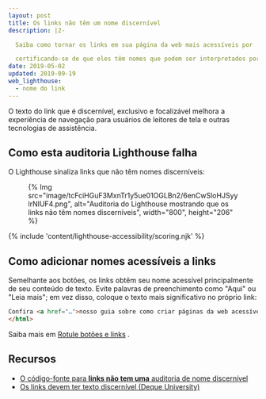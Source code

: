 ```yaml
---
layout: post
title: Os links não têm um nome discernível
description: |2-

  Saiba como tornar os links em sua página da web mais acessíveis por

  certificando-se de que eles têm nomes que podem ser interpretados por tecnologias assistivas.
date: 2019-05-02
updated: 2019-09-19
web_lighthouse:
  - nome do link
---
```


O texto do link que é discernível, exclusivo e focalizável melhora a experiência de navegação para usuários de leitores de tela e outras tecnologias de assistência.

## Como esta auditoria Lighthouse falha

O Lighthouse sinaliza links que não têm nomes discerníveis:

<figure>{% Img src="image/tcFciHGuF3MxnTr1y5ue01OGLBn2/6enCwSloHJSyylrNIUF4.png", alt="Auditoria do Lighthouse mostrando que os links não têm nomes discerníveis", width="800", height="206" %}</figure>

{% include 'content/lighthouse-accessibility/scoring.njk' %}

## Como adicionar nomes acessíveis a links

Semelhante aos botões, os links obtêm seu nome acessível principalmente de seu conteúdo de texto. Evite palavras de preenchimento como "Aqui" ou "Leia mais"; em vez disso, coloque o texto mais significativo no próprio link:

```html
Confira <a href="…">nosso guia sobre como criar páginas da web acessíveis</a>.
</html>
```

Saiba mais em [Rotule botões e links](/labels-and-text-alternatives#label-buttons-and-links) .

## Recursos

- [O código-fonte para **links não tem uma** auditoria de nome discernível](https://github.com/GoogleChrome/lighthouse/blob/master/core/audits/accessibility/link-name.js)
- [Os links devem ter texto discernível (Deque University)](https://dequeuniversity.com/rules/axe/3.3/link-name)
